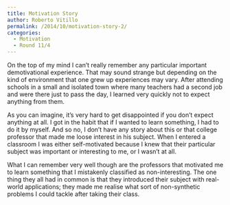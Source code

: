 ```yaml
---
title: Motivation Story
author: Roberto Vitillo
permalink: /2014/10/motivation-story-2/
categories:
  - Motivation
  - Round 11/4
---
```

On the top of my mind I can’t really remember any particular important demotivational experience. That may sound strange but depending on the kind of environment that one grew up experiences may vary. After attending schools in a small and isolated town where many teachers had a second job and were there just to pass the day, I learned very quickly not to expect anything from them.

As you can imagine, it’s very hard to get disappointed if you don’t expect anything at all. I got in the habit that if I wanted to learn something, I had to do it by myself. And so no, I don’t have any story about this or that college professor that made me loose interest in his subject. When I entered a classroom I was either self-motivated because I knew that their particular subject was important or interesting to me, or I wasn’t at all.

What I can remember very well though are the professors that motivated me to learn something that I mistakenly classified as non-interesting. The one thing they all had in common is that they introduced their subject with real-world applications; they made me realise what sort of non-synthetic problems I could tackle after taking their class.
